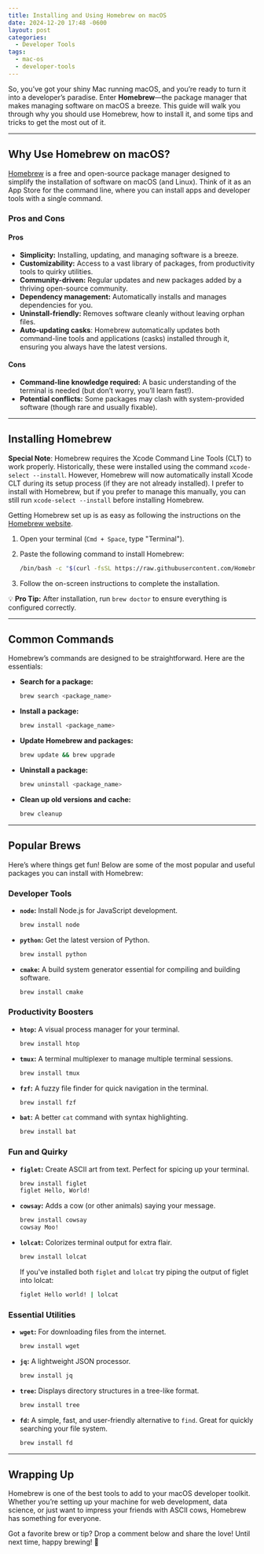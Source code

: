 ```yaml
---
title: Installing and Using Homebrew on macOS
date: 2024-12-20 17:48 -0600
layout: post
categories:
  - Developer Tools
tags:
  - mac-os
  - developer-tools
---
```


So, you’ve got your shiny Mac running macOS, and you’re ready to turn it into a developer’s paradise. Enter **Homebrew**—the package manager that makes managing software on macOS a breeze. This guide will walk you through why you should use Homebrew, how to install it, and some tips and tricks to get the most out of it.

---

## Why Use Homebrew on macOS?

[Homebrew](https://brew.sh/) is a free and open-source package manager designed to simplify the installation of software on macOS (and Linux). Think of it as an App Store for the command line, where you can install apps and developer tools with a single command.

### Pros and Cons

#### Pros
-  **Simplicity:** Installing, updating, and managing software is a breeze.
- **Customizability:** Access to a vast library of packages, from productivity tools to quirky utilities.
- **Community-driven:** Regular updates and new packages added by a thriving open-source community.
- **Dependency management:** Automatically installs and manages dependencies for you.
- **Uninstall-friendly:** Removes software cleanly without leaving orphan files.
- **Auto-updating casks**: Homebrew automatically updates both command-line tools and applications (casks) installed through it, ensuring you always have the latest versions.

#### Cons
- **Command-line knowledge required:** A basic understanding of the terminal is needed (but don’t worry, you’ll learn fast!).
- **Potential conflicts:** Some packages may clash with system-provided software (though rare and usually fixable).

---

## Installing Homebrew

**Special Note**: Homebrew requires the Xcode Command Line Tools (CLT) to work properly. Historically, these were installed using the command `xcode-select --install`. However, Homebrew will now automatically install Xcode CLT during its setup process (if they are not already installed). I prefer to install with Homebrew, but if you prefer to manage this manually, you can still run `xcode-select --install` before installing Homebrew.

Getting Homebrew set up is as easy as following the instructions on the [Homebrew website](https://brew.sh/).

1. Open your terminal (`Cmd + Space`, type "Terminal").
    
2. Paste the following command to install Homebrew:
    
    ```sh
    /bin/bash -c "$(curl -fsSL https://raw.githubusercontent.com/Homebrew/install/HEAD/install.sh)"
    ```
    
3. Follow the on-screen instructions to complete the installation.
    

💡 **Pro Tip:** After installation, run `brew doctor` to ensure everything is configured correctly.

---

## Common Commands

Homebrew’s commands are designed to be straightforward. Here are the essentials:

- **Search for a package:**
    
    ```sh
    brew search <package_name>
    ```
    
- **Install a package:**
    
    ```sh
    brew install <package_name>
    ```
    
- **Update Homebrew and packages:**
    
    ```sh
    brew update && brew upgrade
    ```
    
- **Uninstall a package:**
    
    ```sh
    brew uninstall <package_name>
    ```
    
- **Clean up old versions and cache:**
    
    ```sh
    brew cleanup
    ```
    

---

## Popular Brews

Here’s where things get fun! Below are some of the most popular and useful packages you can install with Homebrew:

### Developer Tools

- **`node`:** Install Node.js for JavaScript development.
    
    ```sh
    brew install node
    ```
    
- **`python`:** Get the latest version of Python.
    
    ```sh
    brew install python
    ```
    
- **`cmake`:** A build system generator essential for compiling and building software.
    
    ```sh
    brew install cmake
    ```
    

### Productivity Boosters

- **`htop`:** A visual process manager for your terminal.
    
    ```sh
    brew install htop
    ```
    
- **`tmux`:** A terminal multiplexer to manage multiple terminal sessions.
    
    ```sh
    brew install tmux
    ```
    
- **`fzf`:** A fuzzy file finder for quick navigation in the terminal.
    
    ```sh
    brew install fzf
    ```
    
- **`bat`:** A better `cat` command with syntax highlighting.
    
    ```sh
    brew install bat
    ```
    

### Fun and Quirky

- **`figlet`:** Create ASCII art from text. Perfect for spicing up your terminal.
    
    ```sh
    brew install figlet
    figlet Hello, World!
    ```
    
- **`cowsay`:** Adds a cow (or other animals) saying your message.
    
    ```sh
    brew install cowsay
    cowsay Moo!
    ```
    
- **`lolcat`:** Colorizes terminal output for extra flair.
    
    ```sh
    brew install lolcat
    ```
    
    
    If you've installed both `figlet` and `lolcat` try piping the output of figlet into lolcat:
	
	```sh
	figlet Hello world! | lolcat
	```
	
### Essential Utilities

- **`wget`:** For downloading files from the internet.
    
    ```sh
    brew install wget
    ```
    
- **`jq`:** A lightweight JSON processor.
    
    ```sh
    brew install jq
    ```
    
- **`tree`:** Displays directory structures in a tree-like format.
    
    ```sh
    brew install tree
    ```
    
- **`fd`:** A simple, fast, and user-friendly alternative to `find`. Great for quickly searching your file system.
    
    ```sh
    brew install fd
    ```
    
---

## Wrapping Up

Homebrew is one of the best tools to add to your macOS developer toolkit. Whether you’re setting up your machine for web development, data science, or just want to impress your friends with ASCII cows, Homebrew has something for everyone.

Got a favorite brew or tip? Drop a comment below and share the love! Until next time, happy brewing! 🍻
